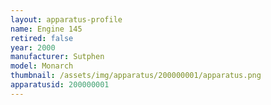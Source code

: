 ```yaml
---
layout: apparatus-profile
name: Engine 145
retired: false
year: 2000
manufacturer: Sutphen
model: Monarch
thumbnail: /assets/img/apparatus/200000001/apparatus.png
apparatusid: 200000001
---
```

